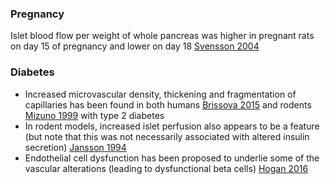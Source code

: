 ### Pregnancy
Islet blood flow per weight of whole pancreas was higher in pregnant rats on day 15 of pregnancy and lower on day 18 [Svensson 2004](https://doi.org/10.1677/joe.0.1800409)

### Diabetes
- Increased microvascular density, thickening and fragmentation of capillaries has been found in both humans [Brissova 2015](https://doi.org/10.1369%2F0022155415573324) and rodents [Mizuno 1999](https://doi.org/10.1016/S0026-0495(99)90107-5) with type 2 diabetes
- In rodent models, increased islet perfusion also appears to be a feature (but note that this was not necessarily associated with altered insulin secretion) [Jansson 1994](https://doi.org/10.1002/dmr.5610100405)
- Endothelial cell dysfunction has been proposed to underlie some of the vascular alterations (leading to dysfunctional beta cells) [Hogan 2016](https://doi.org/10.1002/dmr.5610100405)